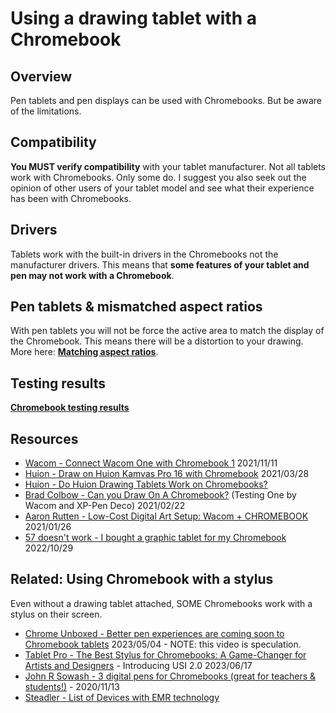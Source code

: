 # Using a drawing tablet with a Chromebook



## Overview

Pen tablets and pen displays can be used with Chromebooks. But be aware of the limitations.&#x20;

## Compatibility

**You MUST verify compatibility** with your tablet manufacturer. Not all tablets work with Chromebooks. Only some do. I suggest you also seek out the opinion of other users of your tablet model and see what their experience has been with Chromebooks.

## Drivers

Tablets work with the built-in drivers in the Chromebooks not the manufacturer drivers. This means that **some features of your tablet and pen may not work with a Chromebook**.

## Pen tablets & mismatched aspect ratios

With pen tablets you will not be force the active area to match the display of the Chromebook. This means there will be a distortion to your drawing. More here: [**Matching aspect ratios**](../customizing-your-experience/matching-aspect-ratios.md).

## Testing results

[**Chromebook testing results**](chromebook-testing-results.md) &#x20;

## Resources&#x20;

* [Wacom - Connect Wacom One with Chromebook 1](https://www.youtube.com/watch?v=6-TQN7S0yes) 2021/11/11
* [Huion - Draw on Huion Kamvas Pro 16 with Chromebook](https://www.youtube.com/watch?v=twoB3GBHTSM) 2021/03/28&#x20;
* [Huion - Do Huion Drawing Tablets Work on Chromebooks?](https://store.huion.com/posts/do-huion-drawing-tablets-work-on-chromebooks) &#x20;
* [Brad Colbow - Can you Draw On A Chromebook?](https://www.youtube.com/watch?v=dWvY7pwVrBA) (Testing One by Wacom and XP-Pen Deco) 2021/02/22
* [Aaron Rutten - Low-Cost Digital Art Setup: Wacom + CHROMEBOOK](https://www.youtube.com/watch?v=O7ciUtNE\_uw) 2021/01/26&#x20;
* [57 doesn't work - I bought a graphic tablet for my Chromebook](https://www.youtube.com/watch?v=qHFJhy19pl8) 2022/10/29

## Related: Using Chromebook with a stylus

Even without a drawing tablet attached, SOME Chromebooks work with a stylus on their screen.

* [Chrome Unboxed - Better pen experiences are coming soon to Chromebook tablets](https://www.youtube.com/watch?v=GAHxEvu8-d4) 2023/05/04 - NOTE: this video is speculation.
* [Tablet Pro - The Best Stylus for Chromebooks: A Game-Changer for Artists and Designers](https://www.youtube.com/watch?v=366A8Kx9-hI) - Introducing USI 2.0 2023/06/17
* [John R Sowash - 3 digital pens for Chromebooks (great for teachers & students!)](https://www.youtube.com/watch?v=FOU4fwq0njQ) - 2020/11/13
* [Steadler - List of Devices with EMR technology ](https://e.staedtlercdn.com/fileadmin/user\_upload/Product/PDF/Compatibility\_Noris\_digital.1598339239.pdf)
